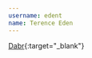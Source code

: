 ---username: edentname: Terence Eden---[Dabr](https://play.google.com/store/apps/details?id=mobi.shkspr.dabr.adn){:target="_blank"}